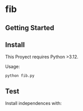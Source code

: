 # fib

## Getting Started

## Install

This Proyect requires Python >3.12.

Usage:

```commandline
python fib.py
```

## Test

Install independences with: